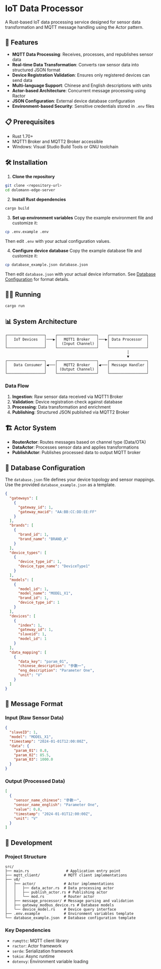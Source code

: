 # IoT Data Processor

A Rust-based IoT data processing service designed for sensor data transformation and MQTT message handling using the Actor pattern.

## 🚀 Features

- **MQTT Data Processing**: Receives, processes, and republishes sensor data
- **Real-time Data Transformation**: Converts raw sensor data into structured JSON format
- **Device Registration Validation**: Ensures only registered devices can send data
- **Multi-language Support**: Chinese and English descriptions with units
- **Actor-based Architecture**: Concurrent message processing using Ractor
- **JSON Configuration**: External device database configuration
- **Environment-based Security**: Sensitive credentials stored in `.env` files

## 📋 Prerequisites

- Rust 1.70+ 
- MQTT1 Broker and MQTT2 Broker accessible
- Windows: Visual Studio Build Tools or GNU toolchain

## 🛠️ Installation

1. **Clone the repository**
```bash
git clone <repository-url>
cd dolomann-edge-server
```

2. **Install Rust dependencies**
```bash
cargo build
```

3. **Set up environment variables**
Copy the example environment file and customize it:
```bash
cp .env.example .env
```
Then edit `.env` with your actual configuration values.

4. **Configure device database**
Copy the example database file and customize it:
```bash
cp database_example.json database.json
```
Then edit `database.json` with your actual device information. See [Database Configuration](#-database-configuration) for format details.

## 🏃‍♂️ Running

```bash
cargo run
```

## 📊 System Architecture

```
┌─────────────────┐    ┌──────────────────┐    ┌─────────────────┐
│   IoT Devices   │───▶│   MQTT1 Broker   │───▶│ Data Processor  │
│                 │    │  (Input Channel) │    │                 │
└─────────────────┘    └──────────────────┘    └─────────────────┘
                                                        │
                                                        ▼
┌─────────────────┐    ┌──────────────────┐    ┌─────────────────┐
│   Data Consumer │◀───│   MQTT2 Broker   │◀───│ Message Handler │
│                 │    │ (Output Channel) │    │                 │
└─────────────────┘    └──────────────────┘    └─────────────────┘
```

### Data Flow

1. **Ingestion**: Raw sensor data received via MQTT1 Broker
2. **Validation**: Device registration check against database
3. **Processing**: Data transformation and enrichment
4. **Publishing**: Structured JSON published via MQTT2 Broker

## 🏗️ Actor System

- **RouterActor**: Routes messages based on channel type (Data/OTA)
- **DataActor**: Processes sensor data and applies transformations
- **PublishActor**: Publishes processed data to output MQTT broker

## 📁 Database Configuration

The `database.json` file defines your device topology and sensor mappings. Use the provided `database_example.json` as a template.

```json
{
  "gateways": [
    {
      "gateway_id": 1,
      "gateway_macid": "AA:BB:CC:DD:EE:FF"
    }
  ],
  "brands": [
    {
      "brand_id": 1,
      "brand_name": "BRAND_A"
    }
  ],
  "device_types": [
    {
      "device_type_id": 1,
      "device_type_name": "DeviceType1"
    }
  ],
  "models": [
    {
      "model_id": 1,
      "model_name": "MODEL_X1",
      "brand_id": 1,
      "device_type_id": 1
    }
  ],
  "devices": [
    {
      "index": 1,
      "gateway_id": 1,
      "slaveid": 1,
      "model_id": 1
    }
  ],
  "data_mapping": [
    {
      "data_key": "param_01",
      "chinese_description": "參數一",
      "eng_description": "Parameter One",
      "unit": "V"
    }
  ]
}
```

## 📡 Message Format

### Input (Raw Sensor Data)
```json
{
  "slaveID": 1,
  "model": "MODEL_X1",
  "timestamp": "2024-01-01T12:00:00Z",
  "data": {
    "param_01": 0.8,
    "param_02": 85.5,
    "param_03": 1000.0
  }
}
```

### Output (Processed Data)
```json
[
  {
    "sensor_name_chinese": "參數一",
    "sensor_name_english": "Parameter One",
    "value": 0.8,
    "timestamp": "2024-01-01T12:00:00Z",
    "unit": "V"
  }
]
```

## 🔧 Development

### Project Structure
```
src/
├── main.rs                 # Application entry point
├── mqtt_client/           # MQTT client implementations
├── v0/
│   ├── actor/             # Actor implementations
│   │   ├── data_actor.rs  # Data processing actor
│   │   ├── publish_actor.rs # Publishing actor
│   │   └── mod.rs         # Router actor
│   ├── message_processor/ # Message parsing and validation
│   ├── gateway_modbus_device.rs # Database models
│   └── device_model.rs    # Device query interface
├── .env.example           # Environment variables template
└── database_example.json  # Database configuration template
```

### Key Dependencies
- `rumqttc`: MQTT client library
- `ractor`: Actor framework
- `serde`: Serialization framework
- `tokio`: Async runtime
- `dotenvy`: Environment variable loading
